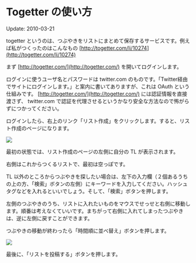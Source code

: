 Togetter の使い方
=====

Update: 2010-03-21



togetter というのは、つぶやきをリストにまとめて保存するサービスです。例えば私がつくったのはこんなもの [http://togetter.com/li/10274](http://togetter.com/li/10274)



まず [http://togetter.com/](http://togetter.com/) を開いてログインします。



ログインに使うユーザ名とパスワードは twitter.com のものです。「Twitter経由でサイトにログインします。」と案内に書いてありますが、これは OAuth という仕組みです。 [http://togetter.com/](http://togetter.com/) には認証情報を直接渡さず、 twitter.com で認証を代理させるというかなり安全な方法なので怖がらずにつかってください。



ログインしたら、右上のリンク「リスト作成」をクリックします。すると、リスト作成のページになります。



![](https://lh3.googleusercontent.com/_8rt3l_eFSnQ/TTw5vj3y9-I/AAAAAAAABro/83OWhwHGm90/s1600/togetter1.png)



最初の状態では、リスト作成のページの左側に自分の TL が表示されます。



右側はこれからつくるリストで、最初は空っぽです。



TL 以外のところからつぶやきを探したい場合は、左下の入力欄（２個あるうちの上の方、「検索」ボタンの左側）にキーワードを入力してください。ハッシュタグなどを入れるといいでしょう。そして、「検索」ボタンを押します。



左側のつぶやきのうち、リストに入れたいものをマウスでせっせと右側に移動します。順番は考えなくていいです。まちがって右側に入れてしまったつぶやきは、逆に左側に戻すことができます。



つぶやきの移動が終わったら「時間順に並べ替え」ボタンを押します。



![](https://lh3.googleusercontent.com/_8rt3l_eFSnQ/TTw5x1RUduI/AAAAAAAABrs/2ICg9zoU8jM/s1600/togetter2.png)



最後に、「リストを投稿する」ボタンを押します。
